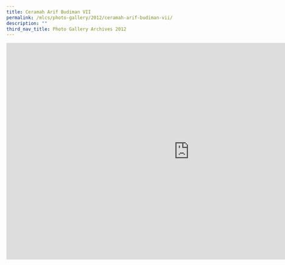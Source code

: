 ```yaml
---
title: Ceramah Arif Budiman VII
permalink: /mlcs/photo-gallery/2012/ceramah-arif-budiman-vii/
description: ""
third_nav_title: Photo Gallery Archives 2012
---
```

<iframe allowfullscreen="true" height="569" width="960" frameborder="0" src="https://docs.google.com/presentation/d/e/2PACX-1vSHRloN2uedwogkvJeLwHodDQ8Lu_lU2T1VDQIJ5-FZ8Hal9gY04VwsTyr_KD1e6-n39p5tX7pUMFdA/embed?start=true&amp;loop=true&amp;delayms=5000"></iframe>
